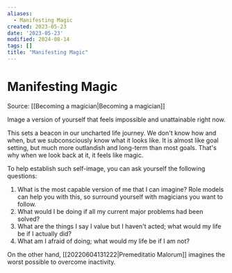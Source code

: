 ```yaml
---
aliases:
  - Manifesting Magic
created: 2023-05-23
date: '2023-05-23'
modified: 2024-08-14
tags: []
title: "Manifesting Magic"
---
```


# Manifesting Magic

Source: [[Becoming a magician|Becoming a magician]]

Image a version of yourself that feels impossible and unattainable right now.

This sets a beacon in our uncharted life journey. We don't know how and when, but we subconsciously know what it looks like. It is almost like goal setting, but much more outlandish and long-term than most goals. That's why when we look back at it, it feels like magic.

To help establish such self-image, you can ask yourself the following questions:
1. What is the most capable version of me that I can imagine? Role models can help you with this, so surround yourself with magicians you want to follow.
2. What would I be doing if all my current major problems had been solved?
3. What are the things I say I value but I haven't acted; what would my life be if I actually did?
4. What am I afraid of doing; what would my life be if I am not?

On the other hand, [[20220604131222|Premeditatio Malorum]] imagines the worst possible to overcome inactivity.